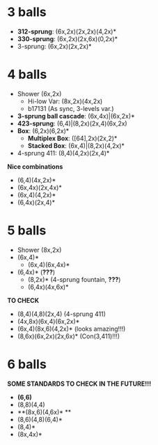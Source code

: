 # 3 balls

- **312-sprung**: (6x,2x)(2x,2x)(4,2x)\*
- **330-sprung**: (6x,2x)(2x,6x)(0,2x)\*
- 3-sprung: (6x,2x)(2x,2x)\*

# 4 balls

- Shower (6x,2x)
  - Hi-low Var: (8x,2x)(4x,2x)
  - b17131 (As sync, 3-levels var.)
- **3-sprung ball cascade**: (6x,4x)|(6x,2x)\*
- **423-sprung**: (6,4)|(8,2x)(2x,4)(6x,2x)
- **Box**: (6,2x)(6,2x)\*
  - **Multiplex Box**: ([64],2x)(2x,2)\*
  - **Stacked Box**: (6x,4)|(8,2x)(4,2x)\*
- 4-sprung 411: (8,4)(4,2x)(2x,4)\*

**Nice combinations**  
- (6,4)(4x,2x)\*
- (6x,4x)(2x,4x)\*
- (6x,4)(4,2x)\*
- (6,4x)(2x,4)\*

# 5 balls 

- Shower (8x,2x)
- (6x,4)\*
  - (6x,4)(6x,4x)\*
- (6,4x)\* (**???**)
  - (8,2x)\* (4-sprung fountain, **???**)
  - (6,4x)(4x,6x)\*

**TO CHECK**  
- (8,4)(4,8)(2x,4) (4-sprung 411)
- (4x,8x)(6x,4)(6x,2x)\*
- (6x,4)(8x,6)(4,2x)\* (looks amazing!!!)
- (8,6x)(6x,2x)(2x,6x)\* (Con(3,411)!!!)

# 6 balls

**SOME STANDARDS TO CHECK IN THE FUTURE!!!**  
- **(6,6)**
- (8,8)(4,4)
- **(8x,6)(4,6x)\* **
- (8,6)(4,8)(6,4)\*
- (8,4)\*
- (8x,4x)\*


